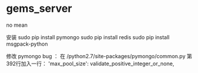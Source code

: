 # gems_server
no mean

安装  sudo pip install pymongo
      sudo pip install redis
      sudo pip install msgpack-python


修改 pymongo bug  ：  在  /python2.7/site-packages/pymongo/common.py  第392行加入一行：
     'max_pool_size': validate_positive_integer_or_none,
